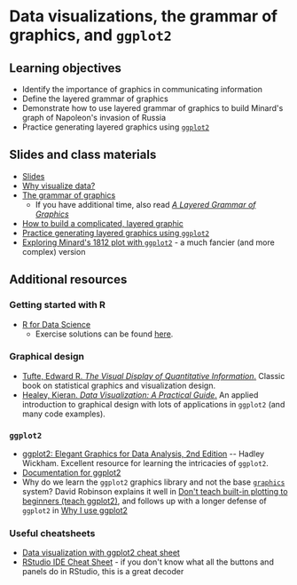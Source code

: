 # Data visualizations, the grammar of graphics, and `ggplot2`

## Learning objectives

* Identify the importance of graphics in communicating information
* Define the layered grammar of graphics
* Demonstrate how to use layered grammar of graphics to build Minard's graph of Napoleon's invasion of Russia
* Practice generating layered graphics using [`ggplot2`](https://github.com/hadley/ggplot2)

## Slides and class materials

* [Slides](https://www.bensoltoff.com/gg-viz/slides.html)
* [Why visualize data?](https://cfss.uchicago.edu/dataviz_why.html)
* [The grammar of graphics](https://cfss.uchicago.edu/dataviz_grammar_of_graphics.html)
    * If you have additional time, also read [*A Layered Grammar of Graphics*](https://www.tandfonline.com/doi/pdf/10.1198/jcgs.2009.07098)
* [How to build a complicated, layered graphic](https://cfss.uchicago.edu/dataviz_minard.html)
* [Practice generating layered graphics using `ggplot2`](https://cfss.uchicago.edu/dataviz_gapminder.html)
* [Exploring Minard's 1812 plot with `ggplot2`](https://github.com/andrewheiss/fancy-minard) - a much fancier (and more complex) version

## Additional resources

### Getting started with R

* [R for Data Science](http://r4ds.had.co.nz/)
    * Exercise solutions can be found [here](https://jrnold.github.io/r4ds-exercise-solutions/).

### Graphical design

* [Tufte, Edward R. *The Visual Display of Quantitative Information*.](https://www.edwardtufte.com/tufte/books_vdqi) Classic book on statistical graphics and visualization design.
* [Healey, Kieran. *Data Visualization: A Practical Guide*.](https://socviz.co/) An applied introduction to graphical design with lots of applications in `ggplot2` (and many code examples).

### `ggplot2`

* [ggplot2: Elegant Graphics for Data Analysis, 2nd Edition](http://link.springer.com.proxy.uchicago.edu/book/10.1007/978-3-319-24277-4) -- Hadley Wickham. Excellent resource for learning the intricacies of `ggplot2`.
* [Documentation for ggplot2](http://docs.ggplot2.org/current/)
* Why do we learn the `ggplot2` graphics library and not the base [`graphics`](https://cran.r-project.org/web/views/Graphics.html) system? David Robinson explains it well in [Don't teach built-in plotting to beginners (teach ggplot2)](http://varianceexplained.org/r/teach_ggplot2_to_beginners/), and follows up with a longer defense of `ggplot2` in [Why I use ggplot2](http://varianceexplained.org/r/why-I-use-ggplot2/)

### Useful cheatsheets

* [Data visualization with ggplot2 cheat sheet](https://www.rstudio.com/wp-content/uploads/2015/03/ggplot2-cheatsheet.pdf)
* [RStudio IDE Cheat Sheet](https://www.rstudio.com/wp-content/uploads/2016/01/rstudio-IDE-cheatsheet.pdf) - if you don't know what all the buttons and panels do in RStudio, this is a great decoder
